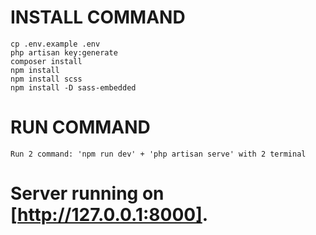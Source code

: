 # INSTALL COMMAND

    cp .env.example .env
    php artisan key:generate
    composer install
    npm install
    npm install scss
    npm install -D sass-embedded

# RUN COMMAND

    Run 2 command: 'npm run dev' + 'php artisan serve' with 2 terminal

# Server running on [http://127.0.0.1:8000].
